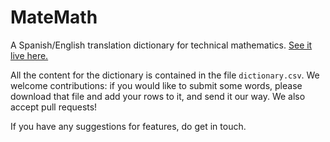 # MateMath
A Spanish/English translation dictionary for technical mathematics. <a href="">See it live here.</a>

All the content for the dictionary is contained in the file `dictionary.csv`. We welcome contributions: if you would like to submit some words, please download that file and add your rows to it, and send it our way. We also accept pull requests!

If you have any suggestions for features, do get in touch.
